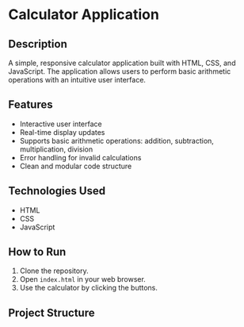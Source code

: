 # Calculator Application

## Description
A simple, responsive calculator application built with HTML, CSS, and JavaScript. The application allows users to perform basic arithmetic operations with an intuitive user interface.

## Features
- Interactive user interface
- Real-time display updates
- Supports basic arithmetic operations: addition, subtraction, multiplication, division
- Error handling for invalid calculations
- Clean and modular code structure

## Technologies Used
- HTML
- CSS
- JavaScript

## How to Run
1. Clone the repository.
2. Open `index.html` in your web browser.
3. Use the calculator by clicking the buttons.

## Project Structure
